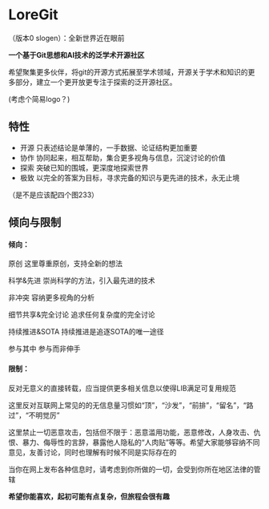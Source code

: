 # LoreGit

（版本0 slogen）：全新世界近在眼前

**一个基于Git思想和AI技术的泛学术开源社区**

希望聚集更多伙伴，将git的开源方式拓展至学术领域，开源关于学术和知识的更多部分，建立一个更开放更专注于探索的泛开源社区。



(考虑个简易logo？)

## 特性

- 开源   只表述结论是单薄的，一手数据、论证结构更加重要
- 协作   协同起来，相互帮助，集合更多视角与信息，沉淀讨论的价值
- 探索   突破已知的围城，更深度地探索世界
- 极致   以完全的答案为目标，寻求完备的知识与更先进的技术，永无止境



（是不是应该配四个图233）



## 倾向与限制

#### 倾向：

原创                                    这里尊重原创，支持全新的想法

科学&先进                         崇尚科学的方法，引入最先进的技术

非冲突                                容纳更多视角的分析

细节共享&完全讨论          追求任何复杂度的完全讨论

持续推进&SOTA                持续推进是追逐SOTA的唯一途径

参与其中                            参与而非伸手



#### 限制：

反对无意义的直接转载，应当提供更多相关信息以使得LIB满足可复用规范

这里反对互联网上常见的的无信息量习惯如“顶”，“沙发”，“前排”，“留名”，“路过”，“不明觉厉”

这里禁止一切恶意攻击，包括但不限于：恶意滥用功能，恶意修改，人身攻击、仇恨、暴力、侮辱性的言辞，暴露他人隐私的“人肉贴”等等。希望大家能够容纳不同意见，友善讨论，同时也理解有时候不同是实际存在的

当你在网上发布各种信息时，请考虑到你所做的一切，会受到你所在地区法律的管辖



**希望你能喜欢，起初可能有点复杂，但旅程会很有趣**

